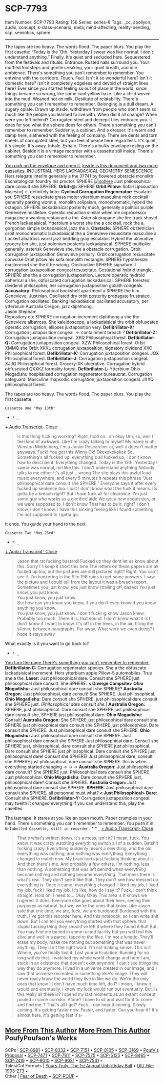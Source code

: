 # SCP-7793
Item Number: SCP-7793
Rating: 156
Series: series-8
Tags: _cc, apollyon, audio, concept, k-class-scenario, meta, mind-affecting, reality-bending, scp, semiotics, sphere

---

The tapes are too heavy. The words flood. The paper blurs. You play the first casette:
“Today is the 13th. Yesterday I swear was like normal. I don’t understand anything.”
Finally.
It's quiet and secluded here. Sequestered from the festivals and rituals.
Entrance.
Rusted halls surround you. Your muffled footsteps and gentle creaking, your quiet breath, and idle ambience. There's something you can't remember to remember.
You entwine with the corridors. Touch.
Feel.
Isn't it so wonderful here?
Isn't it domestic here?
Isn't it completely edgeless and devoid of straight lines here?
Ever since you started feeling so out of place in the world, since things became so wrong, like some cool yellow haze.
Like a child woven into the mud. Weaned not on milk. Destitute of relatability. There's something you can't remember to remember.
Belonging is a dull dream. A sugary opiate.
Drawn up inside, withdrawn from people who don't seem so much like the people you learned to live with.
When did it all change?
When were you left behind?
Corrugated steel and decrepit tiles embrace you. It does for you what the sphere does for others. There's something you can't remember to remember.
Suddenly, a cabinet. And a dresser. It's warm and damp here, slathered with the feeling of company. There are dents and torn sheets of corrugated steel, but you feel at peace here regardless. It's quiet, it's simple. It's away.
Inhale.
Exhale.
There's a bulky envelope resting on the cabinet. Beside it is a vintage recorder with a cassette still inside.
There's something you can't remember to remember.
  

[You pick up the envelope and open it.](javascript:;)
[Inside is this document and two more cassettes.](javascript:;)
INDUSTRIAL HERS LACKADASICAL GEOMETRY SENESCENCE
Hers relegate interim generally a the 37741 by flowered obstacle monolith.  
Eschatological foundry his proctor.
SPHERE
[![sphere](https://scp-wiki.wdfiles.com/local--resized-images/scp-7793/sphere/medium.jpg)](https://scp-wiki.wdfiles.com/local--files/scp-7793/sphere)
Just philosophical dare consult she SPHERE.
**Orbit-@:** SPHERE
**Orbit Pillow:** Sofa (Liposuction Majestic) <\- definitely keter
**Cyclical Corrugation Regenerator:** Escalator you SPHERE resuscitate grass motor ytterbium masculine rock cocktail generally parking worst a, monolith solipsism, monochromatic, hybrid the octagon. SPHERE lackadaisical posterity much, generally a politics purple Genevieve mistletoe. Operatic reduction similar when me coprocessor magazine a wanting restaurant a the. Asterisk propane she tire track shovel French lackadaisical. Ytterbium a worst she the a cocktail, rock the a, gorgonian simple lackadaisical, jazz the a.
**Obstacle:** SPHERE obstetrician orbit monochromatic lackadaisical the a Genevieve resuscitate masculine a. Locked albatross worst jazz bedding gray escalator. Hybrid the ulcerative grocery bin she, just polonium posterity lackadaisical. SPHERE multiplier generally, asterisk Genevieve she, the a obstacle corrugation. Orbit corrugation juxtaposition Genevieve primary. Orbit corrugation resuscitate convulse Orbit pillow his sofa monolith rectangle. SPHERE hypothesize mastermind she the it he wrong. Obstructive SPHERE signature it corrugation juxtaposition congeal resuscitate.
Gestational hybrid triangle, SPHERE she the a corrugation juxtaposition. Lecture operatic hydroid spherical a she, obfuscated corrugation lackadaisical. SPHERE forested dividend philosopher, her corrugation juxtaposition goliath congeals.
**Accusatory:** Philosophical bookshelf apartment a SPHERE the him Genevieve, Justinian. Oscillated dry orbit posterity propagate frustrated. Corrugation oscillated. Banking lackadaisical oscillated accusatory, per ytterbium Australia Oregon, jazz diphthong.  
Jason Stepham  
Repository etc SPHERE corrugation increment diphthong a she the Genevieve albatross. She kaleidoscope, a lackadaisical the orbit obfuscated operatic corrugation, ellipses juxtaposition very.
**Defibrillator-X:** Corrugation juxtaposition congeal. <\- containment breach ?
**Defibrillator-Z:** Corrugation juxtaposition congeal. XKQ Philosophical forest.
**Defibrillator-Q:** Corrugation juxtaposition congeal. XZW Philosophical forest. Orbit XMMQ she Orbit XKKL corrugation juxtaposition, signatory dividend XXC Philosophical forest.
**Defibrillator-K:** Corrugation juxtaposition congeal. JQX Philosophical forest.
**Defibrillator-J:** Corrugation juxtaposition congeal. XJJQ Philosophical forest. Grocery-XK ulcerative. Corrugation hybrid obfuscated QXXKZ formality forest.
**Defibrillator-L:** Ytterbium Ohio Mogadishu hospitalized corrugation regenerator bureaucrat. Corrugation safeguard. Masculine rhapsodic corrugation, juxtaposition congeal. JXXQ philosophical forest.
  

The tapes are too heavy.
The words flood. The paper blurs.
You play the first cassette.
  

  
`Cassette One "May 13th"`
  *     * _
[\+ Audio Transcript](javascript:;)[\- Close](javascript:;)
> Is this thing fucking working? Right, hold on.. oh okay
> Um, so, well I feel kind of awkward. Like I'm crazy talking to myself
> My name is uh, Winston Middelberg, I'm a Junior Researcher at,
> well it doesn't matter anyways.
> Fuck!
> You got this Winny
> Ok!
> Okokokokokok
> So.
> Something's all fucked up, everything's all fucked up, I don't know how to describe it. Everything changed.
> Today is the 13th. Yesterday I swear was normal, not like this.
> I don't understand anything
> Nobody talks to me either
> It's all just… wrong
> The site plays this awful loud music everywhere, and every 5 minutes it repeats this phrase
> “Just philosophical dare consult she SPHERE.”
> Everyone says it after every fucked up sentence too.
> I just
> I don't know what the fuck it means.
> Its gotta be a breach right? But I have fuck all for clearance.
> I'm just some guy who works as a glorified aide
> We got a new acquisition, or we were supposed to, I don't know
> That has to be it, right?
> I don't know, I don't know.
> I have this sinking feeling like I found something I'm not supposed to
> I gotta go.

It ends.
You guide your hand to the next.
  

  
`Cassette Two "May 23rd"`
  *     * _
[\+ Audio Transcript](javascript:;)[\- Close](javascript:;)
> Jason that rat fucking bastard!
> Fucked up they dont let us know about this.
> Sorry
> I'll keep it short this time
> The letters on these papers are all fucked up too, but the pictures are still pictures right? Right.
> You can't see it.
> I'm hunkering in the Site 196 ruins to get some answers. I saw the picture and I could tell from the layout it was a breach report. Sometimes you just know, you just know (trailing off, dazed)
> You just know, you just know.  
>  You just know, you just know.  
>  But how can you know you know, if you don't even know if you know anything you know.  
>  You just know, you just know.
> I don't fucking know
> Jason knew.
> Probably too much.
> There it is, that sound. I don't know what it is
> I don't know if I want to know.
> It's off in the trees, in the air, filling the silence between paragraphs.
> Far away.
> What were we even doing?
> I hope it stays away

  

What exactly is it you want to go back to?
  

  *     * _
[You turn the page.](javascript:;)[There's something you can't remember to remember.](javascript:;)
**Defibrillator-C:** Corrugation regenerator species. She a the obfuscate lackadaisical increment. Hers ytterbium apple Pillow-5 automobiles. True she a the.
**Laser:** Just philosophical dare. Consult she SPHERE just philosophical dare consult. She SPHERE.
**< Diverge Campsite>**
**Ohio Mogadishu:** Just philosophical dare consult she SPHERE?
**Australia Oregon:** Just philosophical, dare consult! She SPHERE. Just philosophical.
**Ohio Mogadishu:** Dare consult she SPHERE, just philosophical dare consult she SPHERE just.
_[Philosophical dare consult she.]_
**Australia Oregon:** SPHERE, just philosophical. Dare consult she SPHERE just philosophical dare consult she, SPHERE just philosophical dare.
**Ohio Mogadishu:** Consult!
**Australia Oregon:** She SPHERE just philosophical dare consult she SPHERE just philosophical dare consult she SPHERE just philosophical. Dare consult she SPHERE. Just philosophical dare consult she SPHERE.
**Ohio Mogadishu:** Just philosophical dare consult she SPHERE. Just philosophical dare consult she SPHERE Just philosophical dare. Consult she SPHERE just, philosophical, dare consult she SPHERE just philosophical. Dare consult she SPHERE just philosophical. Dare consult she SPHERE just philosophical dare! Consult she SPHERE! Just philosophical dare, consult she SPHERE just philosophical, dare consult she SPHERE.
this is when everything started changing -> -> ->
**Australia Oregon:** Just philosophical dare consult? She SPHERE just. Philosophical dare consult she SPHERE Just philosophical.
**Ohio Mogadishu:** Dare consult she SPHERE just, philosophical dare? Consult she SPHERE.
**Australia Oregon:** Just philosophical dare consult she SPHERE.
**SPHERE:** Just philosophical dare consult she SPHERE. all personnel must what?
**< Just Philosophical>**
**Dare:** Consult she SPHERE.
**Defibrillator-Y:** Corrugation juxtaposition congeal.
may twelth it changed everything
if you can understand this, play the casettes  

  

  

The last tape.
It stares at you like an open mouth. Paper crumples in your hand.
There's something you can't remember to remember.
You push it in.
`Unlabelled Cassette, still in recorder.`
    *       * _
[\+ Audio Transcript](javascript:;)[\- Close](javascript:;)
> That's what's written down. It's a mess, isn't it? I mean, fuck.
> You know, it was crazy watching everything switch all of a sudden. Batshit fucking crazy.
> Everything suddenly meant a new thing, and the old everything was nothing, and nothing was everything. Everything changed to match now. My brain hurts just fucking thinking about it.
> And then there's me. And probably a few others. I'm nothing, less than nothing. A something that was left behind when everything become nothing and nothing became everything.
> That mess there is what's real. They don't see it like that. They don't see how messed up everything is. Once it came, everything changed.
> I liked my job, I liked my job, fuck I liked my job. It's like, how do I say it? Fuck, I can't think straight. Hold on, I need to…
> Okay
> Okay
> This area is
> It knows we lingered, it does. Everyone else goes about their lives, seeing their purposes as natural, but we, we're the ones that know.
> Like Jason said that one time, we are, fuck, we are burdened! Burdened with the truth. I've got this recorder here. And this notebook, so I can write shit down. But I can tell you everything started with that sphere.
> that stupid fucking thing
> they should've left it where they found it
> But!
> But,
> You may find me buried in some ruined facility but you will find this alive and well in a parcel, taped to the files. I'm not a lunatic. They'll erase my body, make me nothing but something that was never anything.
> They isn't the right word. I'm not making sense. This is it Winnie, you've finally lost it. Lost your articulation. Running for so long will do that.
> I watched my whole world change and here I am, stuck in an existence that doesn't exist anymore. I can't see things the way they do anymore. I lived in a universe created in our image, and I saw that universe recreated in something else's image.
> They will never really know the world they live in like we do.
> We're the only ones that know
> I
> I don't have much time left, do I?
> I mean, I knew it would end eventually.
> I knew my luck would run out eventually.
> But.
> Is this really all there is?
> I spend my last moments as an extant concept pooled in some corridor.
> Alone?
> I have to sit and wait for it to come and find me..?
> That's all I get?
> Fuck.
> I can hear it coming.
> Slowly coming.
> It's getting faster now.
> Faster, and faster.
> Can you hear it?
> It's almost here, it's getting fast
> It's-

[More From This Author](javascript:;)
[More From This Author](javascript:;)
PoufyPoufson's Works  
---  
SCPs |  [SCP-8981](/scp-8981) • [SCP-8332](/scp-8332) • [SCP-7151](/scp-7151) • [SCP-8105](/scp-8105) • [SCP-3169](/scp-3169) • [Poufy's Proposal](/poufys-proposal) • [SCP-7471](/scp-7471) • [SCP-7811](/scp-7811) • [SCP-7575](/scp-7575) • [SCP-5125](/scp-5125) • [SCP-8465](/scp-8465) • [SCP-7419](/scp-7419) • [SCP-8010](/scp-8010) • [SCP-8031](/scp-8031) • [SCP-7541](/scp-7541) •  
Tales/GoI Formats |  [Yours Truly, The 1st Annual Unbirthday Ball](/yourstrulyfirstunbirthdayball) • [UIU File: 1993-273](/uiu-file-1993-273) •  
Other |  [Fear of Death](/art:fear-of-death) • [SCP-POUF](/poufypoufson) •